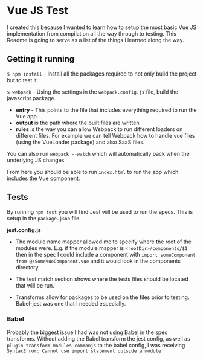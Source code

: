 # Vue JS Test

I created this because I wanted to learn how to setup the most basic Vue JS implementation from compilation all the way through to testing. This Readme is going to serve as a list of the things i learned along the way.

## Getting it running

`$ npm install` - Install all the packages required to not only build the project but to test it.

`$ webpack` - Using the settings in the `webpack.config.js` file, build the javascript package.

  * **entry** - This points to the file that includes everything required to run the Vue app.
  * **output** is the path where the built files are written
  * **rules** is the way you can allow Webpack to run different loaders on different files. For example we can tell Webpack how to handle vue files (using the VueLoader package) and also SaaS files.
  
  
  You can also run `webpack --watch` which will automatically pack when the underlying JS changes.
  
From here you should be able to run `index.html` to run the app which includes the Vue component.

## Tests

By running `npm test` you will find Jest will be used to run the specs. This is setup in the `package.json` file.

**jest.config.js**

* The module name mapper allowed me to specify where the root of the modules were. E.g. if the module mapper is `<rootDir>/components/$1` then in the spec I could include a component with `import someComponent from @/SomeVueComponent.vue` and it would look in the components directory

* The test match section shows where the tests files should be located that will be run.

* Transforms allow for packages to be used on the files prior to testing. Babel-jest was one that I needed especially.

### Babel
Probably the biggest issue I had was not using Babel in the spec transforms.  Without adding the Babel transform the jest config, as well as `plugin-transform-modules-commonjs` to the babel config, I was receiving 
  `SyntaxError: Cannot use import statement outside a module`




